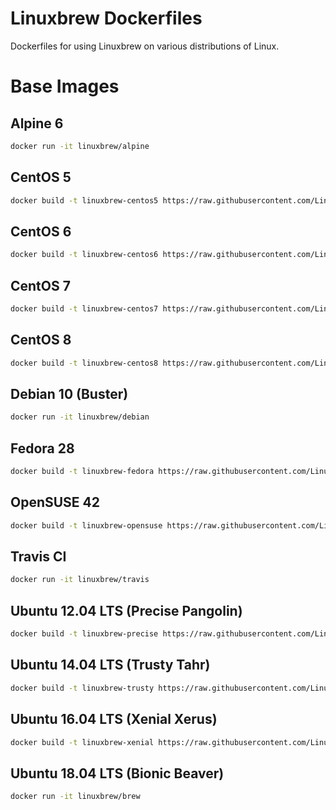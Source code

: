# Linuxbrew Dockerfiles

Dockerfiles for using Linuxbrew on various distributions of Linux.

# Base Images

## Alpine 6
```sh
docker run -it linuxbrew/alpine
```

## CentOS 5
```sh
docker build -t linuxbrew-centos5 https://raw.githubusercontent.com/Linuxbrew/docker/master/centos5/Dockerfile
```

## CentOS 6
```sh
docker build -t linuxbrew-centos6 https://raw.githubusercontent.com/Linuxbrew/docker/master/centos6/Dockerfile
```

## CentOS 7
```sh
docker build -t linuxbrew-centos7 https://raw.githubusercontent.com/Linuxbrew/docker/master/centos7/Dockerfile
```

## CentOS 8
```sh
docker build -t linuxbrew-centos8 https://raw.githubusercontent.com/Linuxbrew/docker/master/centos8/Dockerfile
```

## Debian 10 (Buster)
```sh
docker run -it linuxbrew/debian
```

## Fedora 28
```sh
docker build -t linuxbrew-fedora https://raw.githubusercontent.com/Linuxbrew/docker/master/fedora/Dockerfile
```

## OpenSUSE 42
```sh
docker build -t linuxbrew-opensuse https://raw.githubusercontent.com/Linuxbrew/docker/master/opensuse/Dockerfile
```

## Travis CI
```sh
docker run -it linuxbrew/travis
```

## Ubuntu 12.04 LTS (Precise Pangolin)
```sh
docker build -t linuxbrew-precise https://raw.githubusercontent.com/Linuxbrew/docker/master/precise/Dockerfile
```

## Ubuntu 14.04 LTS (Trusty Tahr)
```sh
docker build -t linuxbrew-trusty https://raw.githubusercontent.com/Linuxbrew/docker/master/trusty/Dockerfile
```

## Ubuntu 16.04 LTS (Xenial Xerus)
```sh
docker build -t linuxbrew-xenial https://raw.githubusercontent.com/Linuxbrew/docker/master/xenial/Dockerfile
```

## Ubuntu 18.04 LTS (Bionic Beaver)
```sh
docker run -it linuxbrew/brew
```
